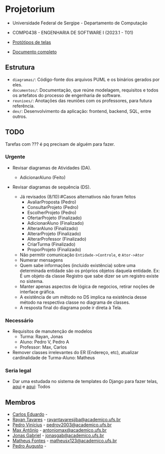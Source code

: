 # Projetorium

* Universidade Federal de Sergipe - Departamento de Computação
* COMP0438 - ENGENHARIA DE SOFTWARE I (2023.1 - T01)

* [Protótipos de telas](https://www.figma.com/team_invite/redeem/41WAUZlTE9xhkFDD1W9q3R)
* [Documento completo](https://docs.google.com/document/d/1_U4rpsdHIMNtEIF37tJauM6HSGS_AoE69NjjJnROhYg/edit?usp=sharing)

## Estrutura

* `diagramas/`: Código-fonte dos arquivos PUML e os binários gerados por eles.
* `documentos/`: Documentação, que reúne modelagem, requisitos e todos os
  artefatos do processo de engenharia de software.
* `reunioes/`: Anotações das reuniões com os professores, para futura
  referência.
* `dev/`: Desenvolvimento da aplicação: frontend, backend, SQL, entre outros.

## TODO

Tarefas com ??? é pq precisam de alguém para fazer.

### Urgente

- Revisar diagramas de Atividades (DA).
  - AdicionarAluno (Feito)

- Revisar diagramas de sequência (DS).
  - Já revisados (8/10):#Casos alternativos não foram feitos
    - AvaliarProposta (Pedro)
    - ConsultarProjeto (Pedro)
    - EscolherProjeto (Pedro)
    - OfertarProjeto (Finalizado)
    - AdicionarAluno (Finalizado)
    - AlterarAluno (Finalizado)
    - AlterarProjeto (Finalizado)
    - AlterarProfessor (Finalizado)
    - CriarTurma (Finalizado)
    - ProporProjeto (Finalizado)
  - Não permitir comunicação  `Entidade->Controle`, e `Ator->Ator`
  - Numerar mensagens 
  - Quem sabe informações (incluido existência) sobre uma determinada entidade
    são os próprios objetos daquela entidade.
    Ex: É um objeto da classe Registro que sabe dizer se um registro existe no
    sistema.
  - Manter apenas aspectos de lógica de negocios, retirar noções de interface gráfica.
  - A existência de um mêtodo no DS implica na existência desse método na
    respectiva classe no diagrama de classes.
  - A resposta final do diagrama pode ir direta à Tela.

### Necessário

- Requisitos de manutenção de modelos
  - Turma: Rayan, Jonas
  - Aluno: Pedro V, Pedro A
  - Professor: Max, Carlos
- Remover classes irrelevantes do ER (Endereço, etc), atualizar cardinalidade de Turma-Aluno: Matheus

### Seria legal

- Dar uma estudada no sistema de templates do Django para fazer telas,
  [aqui](https://docs.djangoproject.com/en/5.0/topics/templates/) e 
  [aqui](https://docs.djangoproject.com/en/5.0/ref/templates/): Todos

## Membros

* [Carlos Eduardo](https://github.com/Eduardocesn) - 
* [Rayan Tavares](https://github.com/Rayan01261) - [rayantavaresjjba@academico.ufs.br](mailto:rayantavaresjjba@acadeimoc.ufs.br)
* [Pedro Vinícius](https://github.com/Pedro-V) - [pedrov2003@academico.ufs.br](mailto:pedrov2003@acadeimoc.ufs.br)
* [Max Antônio](https://github.com/Max-Antonio) - [antoniomax@academico.ufs.br](mailto:antoniomax@academico.ufs.br)
* [Jonas Gabriel](https://github.com/jonasgabrieel) - [jonasgab@academico.ufs.br](mailto:jonasgab@academico.ufs.br)
* [Matheus Fontes](https://github.com/Ultedad) - [matheusx123@academico.ufs.br](mailto:matheusx123@academico.ufs.br)
* [Pedro Augusto](https://github.com/PedroAgsto) - 
